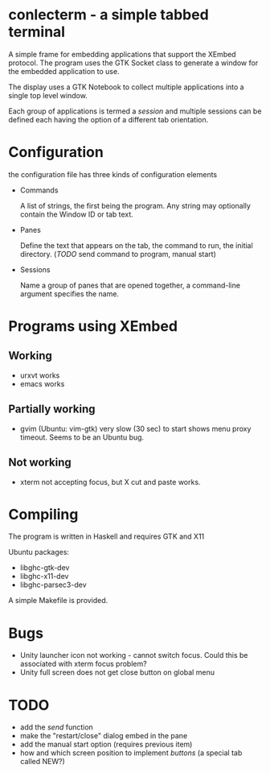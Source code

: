 # conlecterm - a simple tabbed terminal

A simple frame for embedding applications that support the XEmbed
protocol.  The program uses the GTK Socket class to generate a window
for the embedded application to use.

The display uses a GTK Notebook to collect multiple applications into
a single top level window.

Each group of applications is termed a _session_ and multiple sessions
can be defined each having the option of a different tab orientation.


# Configuration

the configuration file has three kinds of configuration elements

- Commands

  A list of strings, the first being the program.  Any string may
  optionally contain the Window ID or tab text.


- Panes

  Define the text that appears on the tab, the command to run, the
  initial directory.  (*TODO* send command to program, manual start)


- Sessions

  Name a group of panes that are opened together, a command-line
  argument specifies the name.


# Programs using XEmbed

## Working

- urxvt works
- emacs works

## Partially working

- gvim  (Ubuntu: vim-gtk) very slow (30 sec) to start shows menu proxy timeout. Seems to be an Ubuntu bug.


## Not working

- xterm not accepting focus, but X cut and paste works.


# Compiling

The program is written in Haskell and requires GTK and X11

Ubuntu packages:
 
- libghc-gtk-dev
- libghc-x11-dev
- libghc-parsec3-dev

A simple Makefile is provided.


# Bugs

- Unity launcher icon not working - cannot switch focus. Could this be associated with xterm focus problem?
- Unity full screen does not get close button on global menu


# TODO

- add the _send_ function
- make the "restart/close" dialog embed in the pane
- add the manual start option (requires previous item)
- how and which screen position to implement _buttons_ (a special tab called NEW?)

